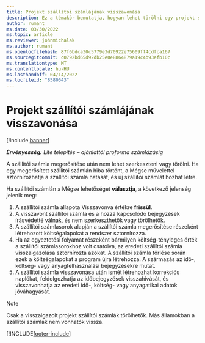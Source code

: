 ```yaml
---
title: Projekt szállítói számlájának visszavonása
description: Ez a témakör bemutatja, hogyan lehet törölni egy projekt szállítói számláját a Microsoftban Dynamics 365 Project Operations, valamint a projekt szállítói számlájának visszavonásának pénzügyi hatását.
author: rumant
ms.date: 03/30/2022
ms.topic: article
ms.reviewer: johnmichalak
ms.author: rumant
ms.openlocfilehash: 87f6bdca30c5779e3d70922e75609ff4cdfca167
ms.sourcegitcommit: c0792bd65d92db25e0e8864879a19c4b93efb10c
ms.translationtype: MT
ms.contentlocale: hu-HU
ms.lasthandoff: 04/14/2022
ms.locfileid: "8580643"
---
```

# <a name="cancel-a-project-vendor-invoice"></a>Projekt szállítói számlájának visszavonása

[!include [banner](../../includes/dataverse-preview.md)]

_**Érvényesség:** Lite telepítés – ajánlattól proforma számlázásig_

A szállítói számla megerősítése után nem lehet szerkeszteni vagy törölni. Ha egy megerősített szállítói számlán hiba történt, a Mégse művelettel sztornírozhatja a szállítói számla hatását, és új szállítói számlát hozhat létre.

Ha szállítói számlán a Mégse lehetőséget **választja**, a következő jelenség jelenik meg:

1. A szállítói számla állapota Visszavonva értékre **frissül**.
2. A visszavont szállítói számla és a hozzá kapcsolódó bejegyzések írásvédetté válnak, és nem szerkeszthetők vagy törölhetők.
3. A szállítói számlasorok alapján a szállítói számla megerősítése részeként létrehozott költségalapokat a rendszer sztornírozza.
4. Ha az egyeztetési folyamat részeként bármilyen költség-tényleges érték a szállítói számlasorokhoz volt csatolva, az eredeti szállítói számla visszaigazolása sztornírozta azokat. A szállítói számla törlése során ezek a költségalapokat a program újra létrehozza. A származás az idő-, költség- vagy anyagfelhasználási bejegyzésekre mutat.
5. A szállítói számla visszavonása után ismét létrehozhat korrekciós naplókat, feldolgozhatja az időbejegyzések visszahívását, és visszavonhatja az eredeti idő-, költség- vagy anyagatikai adatok jóváhagyását.

> [!NOTE]
> Csak a visszaigazolt projekt szállítói számlák törölhetők. Más államokban a szállítói számlák nem vonhatók vissza.

[!INCLUDE[footer-include](../../includes/footer-banner.md)]
